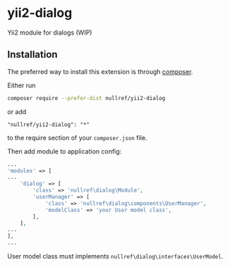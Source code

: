 # yii2-dialog

Yii2 module for dialogs (WIP)


## Installation

The preferred way to install this extension is through [composer](http://getcomposer.org/download/).

Either run

```bash
composer require --prefer-dist nullref/yii2-dialog
```

or add

```
"nullref/yii2-dialog": "*"
```

to the require section of your `composer.json` file.

Then add module to application config:
```php
...
'modules' => [
...
    'dialog' => [
        'class' => 'nullref\dialog\Module',
        'userManager' => [
            'class' => 'nullref\dialog\components\UserManager',
            'modelClass' => 'your User model class',
        ],
    ],
...
],
...
```

User model class must implements `nullref\dialog\interfaces\UserModel`.



